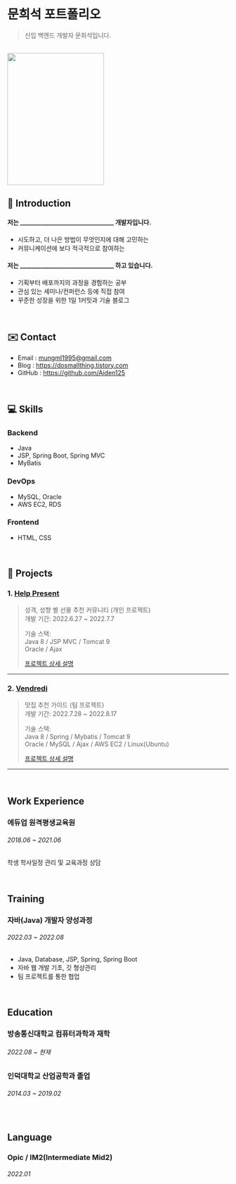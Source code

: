 # 문희석 포트폴리오
> 신입 백엔드 개발자 문희석입니다.

</br>
<img src="https://user-images.githubusercontent.com/101315869/184684333-6b12082d-2c0a-477b-825e-e6a66a777f8d.jpg" width="220" height="300">

</br>

## :pushpin: Introduction

 #### 저는 ________________________________ 개발자입니다.
- 시도하고, 더 나은 방법이 무엇인지에 대해 고민하는
- 커뮤니케이션에 보다 적극적으로 참여하는

 #### 저는 ________________________________ 하고 있습니다.
- 기획부터 배포까지의 과정을 경험하는 공부
- 관심 있는 세미나/컨퍼런스 등에 직접 참여
- 꾸준한 성장을 위한 1일 1커밋과 기술 블로그


</br>

## ✉️ Contact
- Email : mungml1995@gmail.com
- Blog : https://dosmallthing.tistory.com
- GitHub : https://github.com/Aiden125

</br>

## :computer: Skills
### Backend
- Java
- JSP, Spring Boot, Spring MVC
- MyBatis
### DevOps
- MySQL, Oracle
- AWS EC2, RDS
### Frontend
- HTML, CSS

</br>

## :running: Projects
### 1. [Help Present](https://github.com/Aiden125/Help_present)
>성격, 성향 별 선물 추천 커뮤니티 (개인 프로젝트)  
>개발 기간: 2022.6.27 ~ 2022.7.7  
>  
>기술 스택:  
>Java 8 / JSP MVC / Tomcat 9</br>
>Oracle / Ajax
>  
>[프로젝트 상세 설명](https://github.com/Aiden125/Help_present)

---

### 2. [Vendredi](https://github.com/Aiden125/Vendredi)
>맛집 추천 가이드  (팀 프로젝트)  
>개발 기간: 2022.7.28 ~ 2022.8.17  
>  
>기술 스택:  
>Java 8 / Spring / Mybatis / Tomcat 9 </br>
>Oracle / MySQL / Ajax / AWS EC2 / Linux(Ubuntu)
>  
>[프로젝트 상세 설명](https://github.com/Aiden125/Vendredi)

---

</br>

## Work Experience
### 에듀업 원격평생교육원
###### 2018.06 ~ 2021.06
학생 학사일정 관리 및 교육과정 상담

</br>

## Training
### 자바(Java) 개발자 양성과정
###### 2022.03 ~ 2022.08
- Java, Database, JSP, Spring, Spring Boot
- 자바 웹 개발 기초,  깃 형상관리
- 팀 프로젝트를 통한 협업 

</br>

## Education
### 방송통신대학교 컴퓨터과학과 재학
###### 2022.08 ~ 현재
### 인덕대학교 산업공학과 졸업
###### 2014.03 ~ 2019.02

</br>

## Language
### Opic / IM2(Intermediate Mid2)
###### 2022.01

